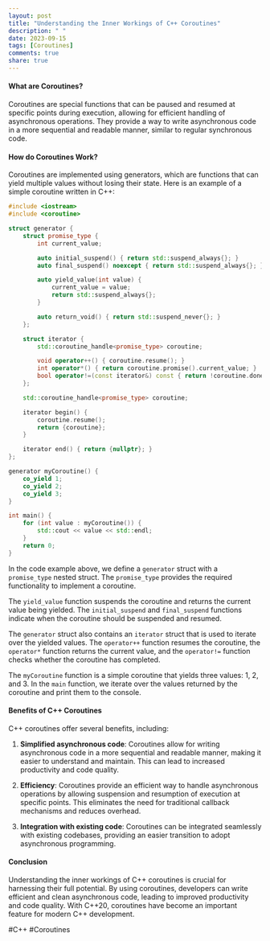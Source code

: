 ```yaml
---
layout: post
title: "Understanding the Inner Workings of C++ Coroutines"
description: " "
date: 2023-09-15
tags: [Coroutines]
comments: true
share: true
---
```


#### What are Coroutines?
Coroutines are special functions that can be paused and resumed at specific points during execution, allowing for efficient handling of asynchronous operations. They provide a way to write asynchronous code in a more sequential and readable manner, similar to regular synchronous code.

#### How do Coroutines Work?
Coroutines are implemented using generators, which are functions that can yield multiple values without losing their state. Here is an example of a simple coroutine written in C++:

```cpp
#include <iostream>
#include <coroutine>

struct generator {
    struct promise_type {
        int current_value;

        auto initial_suspend() { return std::suspend_always{}; }
        auto final_suspend() noexcept { return std::suspend_always{}; }

        auto yield_value(int value) {
            current_value = value;
            return std::suspend_always{};
        }

        auto return_void() { return std::suspend_never{}; }
    };

    struct iterator {
        std::coroutine_handle<promise_type> coroutine;

        void operator++() { coroutine.resume(); }
        int operator*() { return coroutine.promise().current_value; }
        bool operator!=(const iterator&) const { return !coroutine.done(); }
    };

    std::coroutine_handle<promise_type> coroutine;

    iterator begin() {
        coroutine.resume();
        return {coroutine};
    }

    iterator end() { return {nullptr}; }
};

generator myCoroutine() {
    co_yield 1;
    co_yield 2;
    co_yield 3;
}

int main() {
    for (int value : myCoroutine()) {
        std::cout << value << std::endl;
    }
    return 0;
}
```

In the code example above, we define a `generator` struct with a `promise_type` nested struct. The `promise_type` provides the required functionality to implement a coroutine.

The `yield_value` function suspends the coroutine and returns the current value being yielded. The `initial_suspend` and `final_suspend` functions indicate when the coroutine should be suspended and resumed.

The `generator` struct also contains an `iterator` struct that is used to iterate over the yielded values. The `operator++` function resumes the coroutine, the `operator*` function returns the current value, and the `operator!=` function checks whether the coroutine has completed.

The `myCoroutine` function is a simple coroutine that yields three values: 1, 2, and 3. In the `main` function, we iterate over the values returned by the coroutine and print them to the console.

#### Benefits of C++ Coroutines
C++ coroutines offer several benefits, including:

1. **Simplified asynchronous code**: Coroutines allow for writing asynchronous code in a more sequential and readable manner, making it easier to understand and maintain. This can lead to increased productivity and code quality.

2. **Efficiency**: Coroutines provide an efficient way to handle asynchronous operations by allowing suspension and resumption of execution at specific points. This eliminates the need for traditional callback mechanisms and reduces overhead.

3. **Integration with existing code**: Coroutines can be integrated seamlessly with existing codebases, providing an easier transition to adopt asynchronous programming.

#### Conclusion
Understanding the inner workings of C++ coroutines is crucial for harnessing their full potential. By using coroutines, developers can write efficient and clean asynchronous code, leading to improved productivity and code quality. With C++20, coroutines have become an important feature for modern C++ development.

#C++ #Coroutines